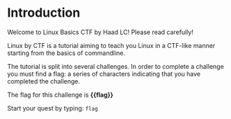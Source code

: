 # Introduction

Welcome to Linux Basics CTF by Haad LC! Please read carefully!

Linux by CTF is a tutorial aiming to teach you Linux in a CTF-like manner starting from the basics of commandline.

The tutorial is split into several challenges. In order to complete a challenge you must find a flag: a series of characters indicating that you have completed the challenge.

The flag for this challenge is **{{flag}}**

Start your quest by typing:
`flag`


